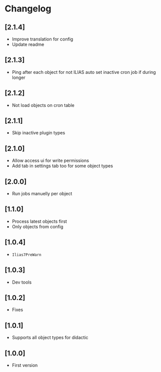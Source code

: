 # Changelog

## [2.1.4]
- Improve translation for config
- Update readme

## [2.1.3]
- Ping after each object for not ILIAS auto set inactive cron job if during longer

## [2.1.2]
- Not load objects on cron table

## [2.1.1]
- Skip inactive plugin types

## [2.1.0]
- Allow access ui for write permissions
- Add tab in settings tab too for some object types

## [2.0.0]
- Run jobs manuelly per object

## [1.1.0]
- Process latest objects first
- Only objects from config

## [1.0.4]
- `Ilias7PreWarn`

## [1.0.3]
- Dev tools

## [1.0.2]
- Fixes

## [1.0.1]
- Supports all object types for didactic

## [1.0.0]
- First version
